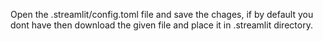 Open the .streamlit/config.toml file and save the chages, if by default you dont have then download the given file and place it in .streamlit directory.
